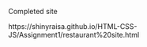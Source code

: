 Completed site 
<p> https://shinyraisa.github.io/HTML-CSS-JS/Assignment1/restaurant%20site.html </p>
